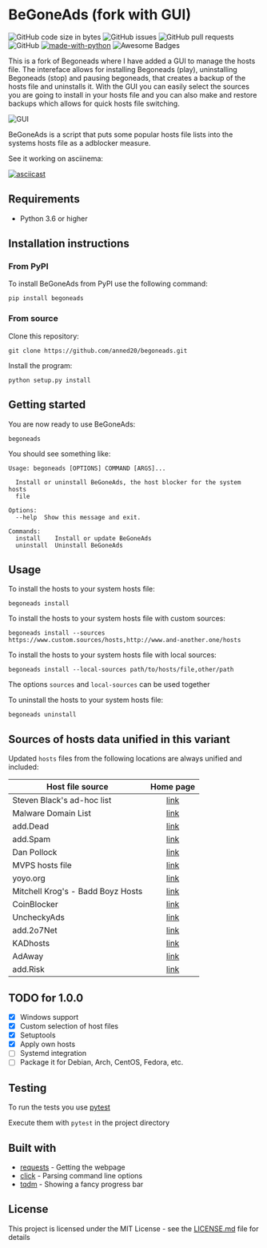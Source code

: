 # BeGoneAds (fork with GUI)

![GitHub code size in bytes](https://img.shields.io/github/languages/code-size/anned20/begoneads.svg)
![GitHub issues](https://img.shields.io/github/issues/anned20/begoneads.svg)
![GitHub pull requests](https://img.shields.io/github/issues-pr/anned20/begoneads.svg)
![GitHub](https://img.shields.io/github/license/anned20/begoneads.svg)
[![made-with-python](https://img.shields.io/badge/Made%20with-Python-1f425f.svg)](https://www.python.org/)
![Awesome Badges](https://img.shields.io/badge/badges-awesome-green.svg)

This is a fork of Begoneads where I have added a GUI to manage the hosts file. The intereface allows for installing Begoneads (play), uninstalling Begoneads (stop) and pausing begoneads, that creates a backup of the hosts file and uninstalls it. With the GUI you can easily select the sources you are going to install in your hosts file and you can also make and restore backups which allows for quick hosts file switching.

![GUI](https://imgur.com/a/xKPl9o5)

BeGoneAds is a script that puts some popular hosts file lists into the systems hosts file as a adblocker measure.

See it working on asciinema:

[![asciicast](https://asciinema.org/a/weDJ7SZw49HBdTl7iB0nWIYgI.svg)](https://asciinema.org/a/weDJ7SZw49HBdTl7iB0nWIYgI)

## Requirements

- Python 3.6 or higher

## Installation instructions

### From PyPI

To install BeGoneAds from PyPI use the following command:

```shell
pip install begoneads
```

### From source

Clone this repository:

```shell
git clone https://github.com/anned20/begoneads.git
```

Install the program:

```shell
python setup.py install
```

## Getting started

You are now ready to use BeGoneAds:

```shell
begoneads
```

You should see something like:

```
Usage: begoneads [OPTIONS] COMMAND [ARGS]...

  Install or uninstall BeGoneAds, the host blocker for the system hosts
  file

Options:
  --help  Show this message and exit.

Commands:
  install    Install or update BeGoneAds
  uninstall  Uninstall BeGoneAds
```

## Usage

To install the hosts to your system hosts file: 

```shell
begoneads install
```

To install the hosts to your system hosts file with custom sources: 

```shell
begoneads install --sources https://www.custom.sources/hosts,http://www.and-another.one/hosts
```

To install the hosts to your system hosts file with local sources: 

```shell
begoneads install --local-sources path/to/hosts/file,other/path
```

The options `sources` and `local-sources` can be used together

To uninstall the hosts to your system hosts file: 

```shell
begoneads uninstall
```

## Sources of hosts data unified in this variant

Updated `hosts` files from the following locations are always unified and
included:

Host file source                  | Home page   |
-----------------                 | :---------: |
Steven Black's ad-hoc list        | [link](https://github.com/StevenBlack/hosts/blob/master/data/StevenBlack/hosts) |
Malware Domain List               | [link](https://www.malwaredomainlist.com/) |
add.Dead                          | [link](https://github.com/FadeMind/hosts.extras) |
add.Spam                          | [link](https://github.com/FadeMind/hosts.extras) |
Dan Pollock                       | [link](https://someonewhocares.org/hosts/) |
MVPS hosts file                   | [link](http://winhelp2002.mvps.org/) |
yoyo.org                          | [link](https://pgl.yoyo.org/adservers/) |
Mitchell Krog's - Badd Boyz Hosts | [link](https://github.com/mitchellkrogza/Badd-Boyz-Hosts) |
CoinBlocker                       | [link](https://gitlab.com/ZeroDot1/CoinBlockerLists) |
UncheckyAds                       | [link](https://github.com/FadeMind/hosts.extras) |
add.2o7Net                        | [link](https://github.com/FadeMind/hosts.extras) |
KADhosts                          | [link](https://github.com/azet12/KADhosts) |
AdAway                            | [link](https://adaway.org/) |
add.Risk                          | [link](https://github.com/FadeMind/hosts.extras) |

## TODO for 1.0.0

- [X] Windows support
- [X] Custom selection of host files
- [X] Setuptools
- [X] Apply own hosts
- [ ] Systemd integration
- [ ] Package it for Debian, Arch, CentOS, Fedora, etc.

## Testing

To run the tests you use [pytest](https://pytest.org)

Execute them with `pytest` in the project directory

## Built with

- [requests](http://docs.python-requests.org/en/master/) - Getting the webpage
- [click](https://github.com/mitsuhiko/click) - Parsing command line options
- [tqdm](https://github.com/tqdm/tqdm) - Showing a fancy progress bar

## License

This project is licensed under the MIT License - see the [LICENSE.md](LICENSE.md) file for details
